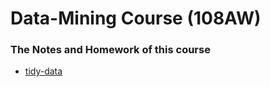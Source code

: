 # Data-Mining Course (108AW)
### The Notes and Homework of this course
* [tidy-data](https://github.com/h30306/Learning-Notes/blob/master/data-mining/tidy-data/Tidy-data.ipynb)
